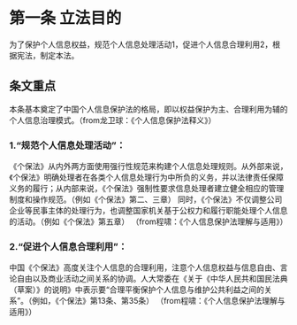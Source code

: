 # 第一条 立法目的
为了保护个人信息权益，规范个人信息处理活动1，促进个人信息合理利用2，根据宪法，制定本法。

## 条文重点
本条基本奠定了中国个人信息保护法的格局，即以权益保护为主、合理利用为辅的个人信息治理模式。（from龙卫球：《个人信息保护法释义》）

### 1.“规范个人信息处理活动”：
《个保法》从内外两方面使用强行性规范来构建个人信息处理规则。从外部来说，《个保法》明确处理者在各类个人信息处理行为中所负的义务，并以法律责任保障义务的履行；从内部来说，《个保法》强制性要求信息处理者建立健全相应的管理制度和操作规范。（例如《个保法》第二、三章）
同时，《个保法》不仅调整公司企业等民事主体的处理行为，也调整国家机关基于公权力和履行职能处理个人信息的活动。（例如《个保法》第五章）
（from程啸：《个人信息保护法理解与适用》）

### 2.“促进个人信息合理利用”：
中国《个保法》高度关注个人信息的合理利用，注意个人信息权益与信息自由、言论自由以及商业活动之间关系的协调。人大常委在《关于《中华人民共和国民法典（草案）》的说明》中表示要“合理平衡保护个人信息与维护公共利益之间的关系”。（例如，《个保法》第13条、第35条）
（from程啸：《个人信息保护法理解与适用》）
